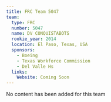 ```yaml
---
title: FRC Team 5047
team:
  type: FRC
  number: 5047
  name: DV CONQUISTABOTS
  rookie_year: 2014
  location: El Paso, Texas, USA
  sponsors:
    - Boeing
    - Texas Workforce Commission
    - Del Valle Hs
  links:
    Website: Coming Soon
---
```

No content has been added for this team